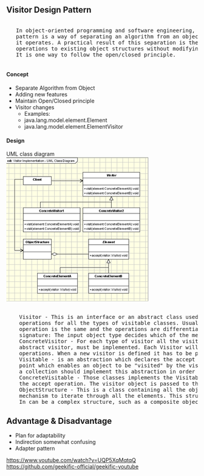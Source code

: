## Visitor Design Pattern

<pre>

   In object-oriented programming and software engineering, the visitor design 
   pattern is a way of separating an algorithm from an object structure on which 
   it operates. A practical result of this separation is the ability to add new 
   operations to existing object structures without modifying the structures.
   It is one way to follow the open/closed principle.

</pre>

#### Concept

* Separate Algorithm from Object
* Adding new features
* Maintain Open/Closed principle
* Visitor changes
  * Examples:
  * java.lang.model.element.Element
  * java.lang.model.element.ElementVisitor
#### Design

UML class diagram<br>
![](images/visitor_uml.png)
<pre>

    Visitor - This is an interface or an abstract class used to declare the visit 
    operations for all the types of visitable classes. Usually the name of the 
    operation is the same and the operations are differentiated by the method 
    signature: The input object type decides which of the method is called.
    ConcreteVisitor - For each type of visitor all the visit methods, declared in 
    abstract visitor, must be implemented. Each Visitor will be responsible for different 
    operations. When a new visitor is defined it has to be passed to the object structure.
    Visitable - is an abstraction which declares the accept operation. This is the entry
    point which enables an object to be "visited" by the visitor object. Each object from 
    a collection should implement this abstraction in order to be able to be visited.
    ConcreteVisitable - Those classes implements the Visitable interface or class and defines 
    the accept operation. The visitor object is passed to this object using the accept operation.
    ObjectStructure - This is a class containing all the objects that can be visited. It offers a 
    mechanism to iterate through all the elements. This structure is not necessarily a collection. 
    In can be a complex structure, such as a composite object.
</pre>

## Advantage & Disadvantage

* Plan for adaptability
* Indirection somewhat confusing
* Adapter pattern


https://www.youtube.com/watch?v=UQP5XqMqtqQ
https://github.com/geekific-official/geekific-youtube